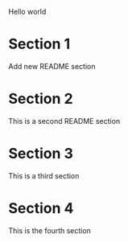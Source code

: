 Hello world

# Section 1
Add new README section

# Section 2
This is a second README section

# Section 3
This is a third section

# Section 4
This is the fourth section
